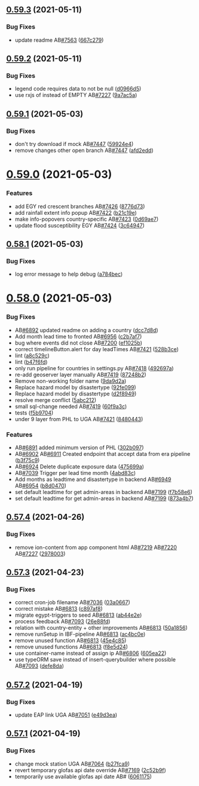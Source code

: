 ## [0.59.3](https://github.com/rodekruis/IBF-system/compare/v0.59.2...v0.59.3) (2021-05-11)


### Bug Fixes

* update readme AB[#7563](https://github.com/rodekruis/IBF-system/issues/7563) ([667c279](https://github.com/rodekruis/IBF-system/commit/667c2799c2a24cd032280900bc8b1a6242431cd9))



## [0.59.2](https://github.com/rodekruis/IBF-system/compare/v0.59.1...v0.59.2) (2021-05-11)


### Bug Fixes

* legend code requires data to not be null ([d0966d5](https://github.com/rodekruis/IBF-system/commit/d0966d5760d1b766c6fe2edc87ecc3b4077cf478))
* use rxjs of instead of EMPTY AB[#7227](https://github.com/rodekruis/IBF-system/issues/7227) ([9a7ac5a](https://github.com/rodekruis/IBF-system/commit/9a7ac5afccffacf0568ed78f15e708be4a4df7a9))



## [0.59.1](https://github.com/rodekruis/IBF-system/compare/v0.59.0...v0.59.1) (2021-05-03)


### Bug Fixes

* don't try download if mock AB[#7447](https://github.com/rodekruis/IBF-system/issues/7447) ([59924e4](https://github.com/rodekruis/IBF-system/commit/59924e42f702921963a4c4638e4a567711d4d86c))
* remove changes other open branch AB[#7447](https://github.com/rodekruis/IBF-system/issues/7447) ([afd2edd](https://github.com/rodekruis/IBF-system/commit/afd2edd49158fc9bbc4cb5e1de84c2c846076e02))



# [0.59.0](https://github.com/rodekruis/IBF-system/compare/v0.58.1...v0.59.0) (2021-05-03)


### Features

* add EGY red crescent branches AB[#7426](https://github.com/rodekruis/IBF-system/issues/7426) ([8776d73](https://github.com/rodekruis/IBF-system/commit/8776d7383c4478e44ee17f3c1c8796a66829d93d))
* add rainfall extent info popup AB[#7422](https://github.com/rodekruis/IBF-system/issues/7422) ([b21c19e](https://github.com/rodekruis/IBF-system/commit/b21c19e179f726cfd8ab33e2fc56f4c45d484a84))
* make info-popovers country-specific AB[#7423](https://github.com/rodekruis/IBF-system/issues/7423) ([0d69ae7](https://github.com/rodekruis/IBF-system/commit/0d69ae78fedbf85861f8c7274f2aacf2b0045eaf))
* update flood susceptibility EGY AB[#7424](https://github.com/rodekruis/IBF-system/issues/7424) ([3c64947](https://github.com/rodekruis/IBF-system/commit/3c6494738505be3a2bb3b35cf6e1d6df2941a2ca))



## [0.58.1](https://github.com/rodekruis/IBF-system/compare/v0.58.0...v0.58.1) (2021-05-03)


### Bug Fixes

* log error message to help debug ([a784bec](https://github.com/rodekruis/IBF-system/commit/a784bec52b08d10993dc14405ba4db117d412d27))



# [0.58.0](https://github.com/rodekruis/IBF-system/compare/v0.57.4...v0.58.0) (2021-05-03)


### Bug Fixes

* AB[#6892](https://github.com/rodekruis/IBF-system/issues/6892) updated readme on adding a country ([dcc7d8d](https://github.com/rodekruis/IBF-system/commit/dcc7d8d81f8a42614b85b814f96ac8cdbb7d4ab8))
* Add month lead time to fronted AB[#6956](https://github.com/rodekruis/IBF-system/issues/6956) ([c2b7af7](https://github.com/rodekruis/IBF-system/commit/c2b7af798a3253990d8407f263a3859d975b9584))
* bug where events did not close AB[#7200](https://github.com/rodekruis/IBF-system/issues/7200) ([ef1025b](https://github.com/rodekruis/IBF-system/commit/ef1025b19d701726c83c6d7ef5bdd3558f3c0705))
* correct timelineButton.alert for day leadTimes AB[#7421](https://github.com/rodekruis/IBF-system/issues/7421) ([528b3ce](https://github.com/rodekruis/IBF-system/commit/528b3ce7b208ec773fb74b9c5d6e4b301f895428))
* lint ([a8c529c](https://github.com/rodekruis/IBF-system/commit/a8c529c0f2391fae192caf40484501aa3e8b1c4e))
* lint ([b47f6fd](https://github.com/rodekruis/IBF-system/commit/b47f6fdac76dbc230cc4bfd2cd01f8eb700b5177))
* only run pipeline for countries in settings.py AB[#7418](https://github.com/rodekruis/IBF-system/issues/7418) ([492697a](https://github.com/rodekruis/IBF-system/commit/492697acdc8fcd9723c16f7a6b3b63adb02ad2a6))
* re-add geoserver layer manually AB[#7419](https://github.com/rodekruis/IBF-system/issues/7419) ([87248b2](https://github.com/rodekruis/IBF-system/commit/87248b2ff1927ccadbc191c53f2cf7bcb498dab8))
* Remove non-working folder name ([9da9d2a](https://github.com/rodekruis/IBF-system/commit/9da9d2ac7226c7b54f8a4ad324d2d53cfb54c5d2))
* Replace hazard model by disastertype ([92fe099](https://github.com/rodekruis/IBF-system/commit/92fe099e4eec856d6714c472711893d8d48b5316))
* Replace hazard model by disastertype ([d2f8949](https://github.com/rodekruis/IBF-system/commit/d2f89499626b6c842457fe878d48480ceffed50e))
* resolve merge conflict ([5abc212](https://github.com/rodekruis/IBF-system/commit/5abc212cda19ff2f8be04c47c58ef704a43ae69d))
* small sql-change needed AB[#7419](https://github.com/rodekruis/IBF-system/issues/7419) ([60f9a3c](https://github.com/rodekruis/IBF-system/commit/60f9a3c2f372290df29f748eed84f941951d975c))
* tests ([f5b9704](https://github.com/rodekruis/IBF-system/commit/f5b97047e289cfa39487910ce33450325692ae97))
* under 9 layer from PHL to UGA AB[#7421](https://github.com/rodekruis/IBF-system/issues/7421) ([8480443](https://github.com/rodekruis/IBF-system/commit/8480443537b797986db1c81c605d6a4717c3fad7))


### Features

* AB[#6891](https://github.com/rodekruis/IBF-system/issues/6891) added minimum version of PHL ([302b097](https://github.com/rodekruis/IBF-system/commit/302b0974db2219bdd96d4271b5d9b8ac78de4fa2))
* AB[#6902](https://github.com/rodekruis/IBF-system/issues/6902) AB[#6911](https://github.com/rodekruis/IBF-system/issues/6911) Created endpoint that accept data from era pipeline ([b3f75c9](https://github.com/rodekruis/IBF-system/commit/b3f75c9fd11aaae7f27665ebbf160fb599e8d5d5))
* AB[#6924](https://github.com/rodekruis/IBF-system/issues/6924) Delete duplicate exposure data ([475699a](https://github.com/rodekruis/IBF-system/commit/475699a2996d913e1927a66f7deb95b87a93ea72))
* AB[#7039](https://github.com/rodekruis/IBF-system/issues/7039) Trigger per lead time month ([4abd83c](https://github.com/rodekruis/IBF-system/commit/4abd83c9c619934a609ef1004c81da5233ec81c0))
* Add months as leadtime and disastertype  in backend AB[#6949](https://github.com/rodekruis/IBF-system/issues/6949) AB[#6954](https://github.com/rodekruis/IBF-system/issues/6954) ([b8d0470](https://github.com/rodekruis/IBF-system/commit/b8d04709d93e55e63934b291c26c0f89242da26e))
* set default leadtime for get admin-areas in backend AB[#7199](https://github.com/rodekruis/IBF-system/issues/7199) ([f7b58e6](https://github.com/rodekruis/IBF-system/commit/f7b58e6f9ebab74df57d6fd3ce19bb079da9d404))
* set default leadtime for get admin-areas in backend AB[#7199](https://github.com/rodekruis/IBF-system/issues/7199) ([873a4b7](https://github.com/rodekruis/IBF-system/commit/873a4b75401f805ff24da73703a15b6023282d39))



## [0.57.4](https://github.com/rodekruis/IBF-system/compare/v0.57.3...v0.57.4) (2021-04-26)


### Bug Fixes

* remove ion-content from app component html AB[#7219](https://github.com/rodekruis/IBF-system/issues/7219) AB[#7220](https://github.com/rodekruis/IBF-system/issues/7220) AB[#7227](https://github.com/rodekruis/IBF-system/issues/7227) ([2978003](https://github.com/rodekruis/IBF-system/commit/2978003ac8a022f3882cff4cacdd53a9d932020e))



## [0.57.3](https://github.com/rodekruis/IBF-system/compare/v0.57.2...v0.57.3) (2021-04-23)


### Bug Fixes

* correct cron-job filename AB[#7036](https://github.com/rodekruis/IBF-system/issues/7036) ([03a0667](https://github.com/rodekruis/IBF-system/commit/03a06672785705ab3089a3f7cfd4978dec130ecd))
* correct mistake AB[#6813](https://github.com/rodekruis/IBF-system/issues/6813) ([c897af8](https://github.com/rodekruis/IBF-system/commit/c897af8dd72ecb94c21402b93e6ccf6d5a59f4b7))
* migrate egypt-triggers to seed AB[#6813](https://github.com/rodekruis/IBF-system/issues/6813) ([ab44e2e](https://github.com/rodekruis/IBF-system/commit/ab44e2eeddc3e0a4cf45282f8e1bddb292bf937e))
* process feedback AB[#7093](https://github.com/rodekruis/IBF-system/issues/7093) ([26e88fd](https://github.com/rodekruis/IBF-system/commit/26e88fd651600a6034ed622feaca0947061f2a87))
* relation with country-entity + other improvements AB[#6813](https://github.com/rodekruis/IBF-system/issues/6813) ([50a1856](https://github.com/rodekruis/IBF-system/commit/50a1856c0db8e8b842b492858b55002d225668ed))
* remove runSetup in IBF-pipeline AB[#6813](https://github.com/rodekruis/IBF-system/issues/6813) ([ac4bc0e](https://github.com/rodekruis/IBF-system/commit/ac4bc0edb452a5f38a3f677bdf3248f9b7eb0350))
* remove unused function AB[#6813](https://github.com/rodekruis/IBF-system/issues/6813) ([45e4c85](https://github.com/rodekruis/IBF-system/commit/45e4c85e8dcb2488e2a81ceb3140a86e88c7cc85))
* remove unused functions AB[#6813](https://github.com/rodekruis/IBF-system/issues/6813) ([f8e5d24](https://github.com/rodekruis/IBF-system/commit/f8e5d244689a4fa0afab1ab5501714c6c3d0caed))
* use container-name instead of assign ip AB[#6806](https://github.com/rodekruis/IBF-system/issues/6806) ([605ea22](https://github.com/rodekruis/IBF-system/commit/605ea220e84447456ad1321007176beba2e1d306))
* use typeORM save instead of insert-querybuilder where possible AB[#7093](https://github.com/rodekruis/IBF-system/issues/7093) ([defe8da](https://github.com/rodekruis/IBF-system/commit/defe8dabebd5e474b67787eab19c606f2862bb48))



## [0.57.2](https://github.com/rodekruis/IBF-system/compare/v0.57.1...v0.57.2) (2021-04-19)


### Bug Fixes

* update EAP link UGA AB[#7051](https://github.com/rodekruis/IBF-system/issues/7051) ([e49d3ea](https://github.com/rodekruis/IBF-system/commit/e49d3eab78e9b99de29ba961c6d8b67f55567c0a))



## [0.57.1](https://github.com/rodekruis/IBF-system/compare/v0.57.0...v0.57.1) (2021-04-19)


### Bug Fixes

* change mock station UGA AB[#7064](https://github.com/rodekruis/IBF-system/issues/7064) ([b27fca9](https://github.com/rodekruis/IBF-system/commit/b27fca933ba1a85049c807d6d9c8a2bcb6faeee3))
* revert temporary glofas api date override AB[#7169](https://github.com/rodekruis/IBF-system/issues/7169) ([2c52b9f](https://github.com/rodekruis/IBF-system/commit/2c52b9fe15c865fcf5e3e4c4c1a416e54484f9a3))
* temporarily use available glofas api date AB# ([6061175](https://github.com/rodekruis/IBF-system/commit/606117503465693ad28f760eaee65d5727dba57e))




